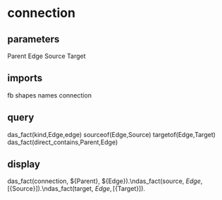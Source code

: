 # connection
## parameters
  Parent
  Edge
  Source
  Target
## imports
  fb
  shapes
  names
  connection
## query
  das_fact(kind,Edge,edge)
  sourceof(Edge,Source)
  targetof(Edge,Target)
  das_fact(direct_contains,Parent,Edge)
## display
das_fact(connection, ${Parent}, ${Edge}).\ndas_fact(source, ${Edge}, [${Source}]).\ndas_fact(target, ${Edge}, [${Target}]).

